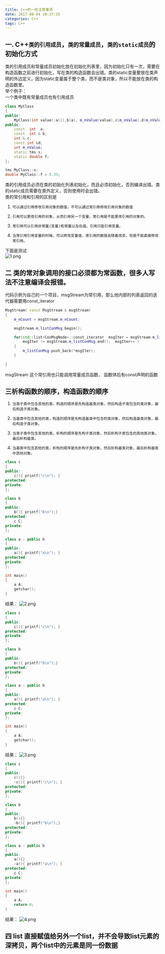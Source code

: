 ```yaml
---
title: C++的一些注意事项
date: 2017-08-04 10:37:25
categories: C++
tags: C++
---
```

## 一. C++`类的引用成员`，`类的常量成员`，`类的static成员`的初始化方式
类的引用成员和常量成员初始化放在初始化列表里，因为初始化只有一次，需要在构造函数之前进行初始化，写在类的构造函数会出错。类的static变量要放在类声明的外边定义，因为static变量属于整个类，而不是类对象，所以不能放在类的构造函数里。  
举个例子：  
一个类中既有常量成员也有引用成员
``` cpp
class MyClass
{
public:
    MyClass(int value):a(1),b(a), m_nValue(value),c(m_nValue),d(m_nValue){}
public:
    const  int  a;
    const  int & b;
    int & c;
    const int &d;
    int m_nValue;
    static tms s;
    static double f;
};

tms MyClass::s;
double MyClass::f = 0.33;
```
<!-- more -->
类的引用成员必须在类的初始化列表初始化，而且必须初始化，否则编译出错。类的static成员需要在类外定义，否则使用时会出错。  
类的常引用和引用的区别是  

1. `可以通过引用修改引用对象的数值，不可以通过常引用修改引用对象的数值`

2. `引用可以更改引用的对象，从而引用另一个变量，常引用是不能更改引用的对象的。`

3. `常引用可以引用非常量(变量)和常量以及右值，引用只能引用变量。`

4. `当常引用引用变量的时候，可以修改变量值，常引用的数值会随着改变，但是不能直接修改常引用。`

下面是测试  
![1.png](cppimportant/1.png)

## 二 类的常对象调用的接口必须都为常函数，很多人写法不注意编译会报错。
代码示例为自己的一个项目，msgStream为常引用，那么他内部的列表返回的迭代器需要用const_iterator
``` cpp
MsgStream( const MsgStream & msgStream)
{
    m_nCount = msgStream.m_nCount;

    msgStream.m_listConMsg.begin();

    for(std::list<ConMsgNode>::const_iterator  msgIter = msgStream.m_listConMsg.begin(); 
        msgIter != msgStream.m_listConMsg.end();  msgIter++ )
    {
        m_listConMsg.push_back(*msgIter);
    }
        
}
```
msgStream 这个常引用也只能调用常量成员函数， 函数体后有const声明的函数

## 三析构函数的顺序，构造函数的顺序

1. `当类子类中包含其他的类，构造的顺序是先构造基类对象，然后构造子类包含的类对象，最后构造子类对象。`

2. `当基类中包含其他的类，构造的顺序是先构造基类中包含的类对象，然后构造基类对象，最后构造子类对象。`

3. `当类子类中包含其他的类，析构的顺序是先构子类对象，然后析构子类包含的其他类对象，最后析构基类。`

4. `当基类中包含其他的类，析构的顺序是先析构子类对象，然后析构基类对象，最后析构基类中其他对象。`
``` cpp
class c
{
public:
    c(){ printf("c\n"); }
protected:
private:
};

class b 
{
public:
    b(){ printf("b\n");}
protected:
    c C;
private:
};

class a : public b
{
public:
    a(){ printf("a\n"); }
protected:
private:
};

int main()
{
    a A;
    getchar();
}
```

结果：
![2.png](cppimportant/2.png)

``` cpp
class c
{
public:
    c(){ printf("c\n"); }
protected:
private:
};

class b 
{
public:
    b(){ printf("b\n");}
protected:
private:
};

class a : public b
{
public:
    a(){ printf("a\n"); }
protected:
    c C;
private:
};

int main()
{
    a A;
    getchar();
}
```
结果：
![3.png](cppimportant/3.png)

``` cpp
class c
{
public:
    c(){}
    ~c(){ printf("c\n"); }
protected:
private:
};

class b 
{
public:
    b(){}
    ~b(){ printf("b\n");}
protected:
private:
};

class a : public b
{
public:
    a(){}
    ~a(){ printf("a\n"); }
protected:
    c C;
private:
};

int main()
{
    a A;
    return 0;
}
```
结果：
![4.png](cppimportant/4.png)

## 四 list 直接赋值给另外一个list，并不会导致list元素的深拷贝，两个list中的元素是同一份数据